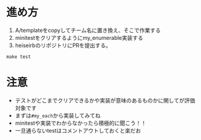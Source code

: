 # 進め方
1.  A/templateをcopyしてチーム名に置き換え、そこで作業する
2. minitestをクリアするようにmy_enumerable実装する
3. heiseirbのリポジトリにPRを提出する。
```
make test
```
# 注意
- テストがどこまでクリアできるかや実装が意味のあるものかに関してが評価対象です
- まずは`#my_each`から実装してみてね
- minitestや実装でわからなかったら積極的に聞こう！！
- 一旦通らないtestはコメントアウトしておくと楽だお
